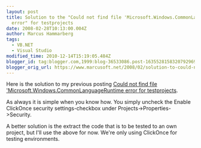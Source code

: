 ```yaml
---
layout: post
title: Solution to the "Could not find file 'Microsoft.Windows.CommonLanguageRuntime
  error" for testprojects
date: 2008-02-28T10:13:00.004Z
author: Marcus Hammarberg
tags:
  - VB.NET
  - Visual Studio
modified_time: 2010-12-14T15:19:05.484Z
blogger_id: tag:blogger.com,1999:blog-36533086.post-1635528158320792969
blogger_orig_url: https://www.marcusoft.net/2008/02/solution-to-could-not-find-file.html
---
```


Here is the solution to my previous posting [Could not find file
'Microsoft.Windows.CommonLanguageRuntime error for
testprojects](https://www.marcusoft.net/2008/02/could-not-find-file-microsoftwindowscom.html).

As always it is simple when you know how. You simply uncheck the Enable
ClickOnce security settings-checkbox under
Projects-\>Properties-\>Security.

A better solution is the extract the code that is to be tested to an own
project, but I'll use the above for now. We're
only using ClickOnce for testing environments.
